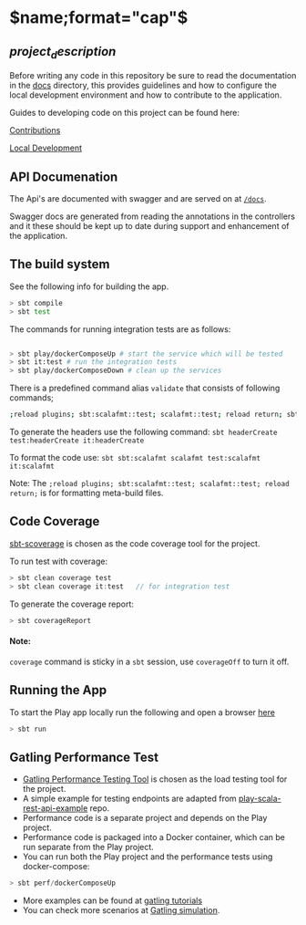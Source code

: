 # $name;format="cap"$

## $project_description$

Before writing any code in this repository be sure to read the documentation in the [docs](./doc) directory, this
provides guidelines and how to configure the local development environment and how to contribute to the application.

Guides to developing code on this project can be found here:

[Contributions](./doc/contribution.md)

[Local Development](./doc/localDevelopment.md)

## API Documenation

The Api's are documented with swagger and are served on at [`/docs`](http://localhost:9000/docs/).

Swagger docs are generated from reading the annotations in the controllers and it these should be kept up to date during
support and enhancement of the application.

## The build system

See the following info for building the app.

```bash
> sbt compile
> sbt test
```

The commands for running integration tests are as follows:

```bash

> sbt play/dockerComposeUp # start the service which will be tested
> sbt it:test # run the integration tests
> sbt play/dockerComposeDown # clean up the services
```

There is a predefined command alias `validate` that consists of
following commands;

```bash
;reload plugins; sbt:scalafmt::test; scalafmt::test; reload return; sbt:scalafmt::test; scalafmt::test; test:scalafmt::test; it:scalafmt::test; scalastyle; test:scalastyle; it:scalastyle; headerCheck; test:headerCheck; it:headerCheck
```

To generate the headers use the following command: `sbt headerCreate test:headerCreate it:headerCreate`

To format the code use: `sbt sbt:scalafmt scalafmt test:scalafmt it:scalafmt`

Note: The `;reload plugins; sbt:scalafmt::test; scalafmt::test; reload return;` is for formatting
meta-build files.

## Code Coverage

[sbt-scoverage](https://github.com/scoverage/sbt-scoverage) is chosen as the code coverage tool for the project.

To run test with coverage:
```scala
> sbt clean coverage test
> sbt clean coverage it:test   // for integration test
```

To generate the coverage report:
```scala
> sbt coverageReport
```

#### Note:

`coverage` command is sticky in a `sbt` session, use `coverageOff` to turn it off.

## Running the App

To start the Play app locally run the following and open a browser [here](http://localhost:9000)

```bash
> sbt run
```

## Gatling Performance Test

- [Gatling Performance Testing Tool](http://gatling.io/) is chosen as the load testing tool for the project.
- A simple example for testing endpoints are adapted from
  [play-scala-rest-api-example](https://github.com/playframework/play-scala-rest-api-example) repo.
- Performance code is a separate project and depends on the Play project.
- Performance code is packaged into a Docker container, which can be run separate from the Play project.
- You can run both the Play project and the performance tests using docker-compose:
```scala
> sbt perf/dockerComposeUp
```
- More examples can be found at [gatling tutorials](http://gatling.io/docs/current/advanced_tutorial/#advanced-tutorial)
- You can check more scenarios at
  [Gatling simulation](http://gatling.io/docs/2.2.2/general/simulation_structure.html#simulation-structure).
